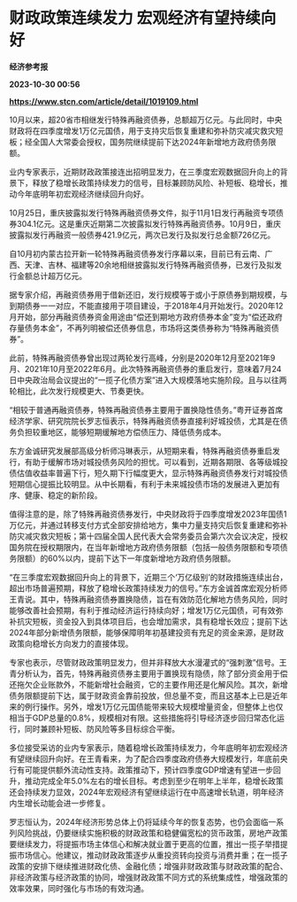 # 财政政策连续发力 宏观经济有望持续向好
**经济参考报**

**2023-10-30 00:56**

**https://www.stcn.com/article/detail/1019109.html**

10月以来，超20省市相继发行特殊再融资债券，总额超万亿元。与此同时，中央财政将在四季度增发1万亿元国债，用于支持灾后恢复重建和弥补防灾减灾救灾短板；经全国人大常委会授权，国务院继续提前下达2024年新增地方政府债务限额。

业内专家表示，近期财政政策接连出招明显发力，在三季度宏观数据回升向上的背景下，释放了稳增长政策持续发力的信号，目标兼顾防风险、补短板、稳增长，推动今年底明年初宏观经济继续回升向好。

10月25日，重庆披露拟发行特殊再融资债券文件，拟于11月1日发行再融资专项债券304.1亿元。这是重庆近期第二次披露拟发行特殊再融资债券。10月9日，重庆披露拟发行再融资一般债券421.9亿元，两次已发行及拟发行总金额726亿元。

自10月初内蒙古拉开新一轮特殊再融资债券发行序幕以来，目前已有云南、广西、天津、吉林、福建等20余地相继披露拟发行特殊再融资债券，已发行及拟发行金额总计超万亿元。

据专家介绍，再融资债券用于借新还旧，发行规模等于或小于原债券到期规模，与到期债券一一对应，不能直接用于项目建设，于2018年4月开始发行。2020年12月开始，部分再融资债券资金用途由“偿还到期地方政府债券本金”变为“偿还政府存量债务本金”，不再列明被偿还债券信息，市场将这类债券称为“特殊再融资债券”。

此前，特殊再融资债券曾出现过两轮发行高峰，分别是2020年12月至2021年9月、2021年10月至2022年6月。此次特殊再融资债券的重启发行，意味着7月24日中央政治局会议提出的“一揽子化债方案”进入大规模落地实施阶段。且与以往两轮相比，此次发行规模更大、节奏更快。

“相较于普通再融资债券，特殊再融资债券主要用于置换隐性债务。”粤开证券首席经济学家、研究院院长罗志恒表示，特殊再融资债券直接利好城投债，尤其是在债务负担较重地区，能够短期缓解地方偿债压力、降低债务成本。

东方金诚研究发展部高级分析师冯琳表示，从短期来看，特殊再融资债券重启发行，有助于缓解市场对城投债务风险的担忧。可以看到，近期各期限、各等级城投债估值收益率普遍下行，短久期下行幅度更大，显示特殊再融资债券发行对城投债短期信心提振比较明显。从中长期看，有利于未来城投债市场的发展进入更加有序、健康、稳定的新阶段。

值得注意的是，除了特殊再融资债券发行，中央财政将于四季度增发2023年国债1万亿元，并通过转移支付方式全部安排给地方，集中力量支持灾后恢复重建和弥补防灾减灾救灾短板；第十四届全国人民代表大会常务委员会第六次会议决定，授权国务院在授权期限内，在当年新增地方政府债务限额（包括一般债务限额和专项债务限额）的60%以内，提前下达下一年度新增地方政府债务限额。

“在三季度宏观数据回升向上的背景下，近期三个‘万亿级别’的财政措施连续出台，超出市场普遍预期，释放了稳增长政策持续发力的信号。”东方金诚首席宏观分析师王青说。其中，特殊再融资债券置换隐债，旨在有效防范化解地方债务风险，同时能够改善社会预期，有利于推动经济运行持续向好；增发1万亿元国债，可有效弥补抗灾短板，资金投入到具体项目后，也会增加需求，具有稳增长效应；提前下达2024年部分新增债务限额，能够保障明年初基建投资有充足的资金来源，是财政政策向稳增长方向发力的直接体现。

专家也表示，尽管财政政策明显发力，但并非释放大水漫灌式的“强刺激”信号。王青分析认为，首先，特殊再融资债券主要用于置换现有隐债，除了部分资金用于偿还拖欠企业账款外，不能新增社会融资，它的主要作用还是化解风险。其次，新增债务限额提前下达，属于财政资金靠前投放，但总量不变，而且这基本上已是近年来的例行操作。另外，增发1万亿元国债能带来较大规模增量资金，但整体上也仅相当于GDP总量的0.8%，规模相对有限。这些措施将引导经济逐步回归常态化运行，同时兼顾补短板、防风险等多目标综合平衡。

多位接受采访的业内专家表示，随着稳增长政策持续发力，今年底明年初宏观经济有望继续回升向好。在王青看来，为了配合四季度政府债券大规模发行，年底前央行有可能提供额外流动性支持。政策推动下，预计四季度GDP增速有望进一步回升，推动完成全年5.0%左右的增长目标。考虑到至少在明年上半年，稳增长政策还会持续发力显效，2024年宏观经济有望继续运行在中高速增长轨道，明年经济内生增长动能会进一步修复。

罗志恒认为，2024年经济形势总体上仍将延续今年的恢复态势，也仍会面临一系列风险挑战，仍要继续实施积极的财政政策和稳健偏宽松的货币政策，房地产政策要继续发力，将提振市场主体信心和解决就业置于更高的位置，推出一揽子举措提振市场信心。他建议，推动财政政策逐步从重投资转向投资与消费并重；在一揽子政策的安排下继续推进财政化债、金融化债；增强非财政政策与财政政策的配合、非经济政策与经济政策的协同，增强财政政策不同方式的系统集成性，增强政策的效率效果，同时强化与市场的有效沟通。